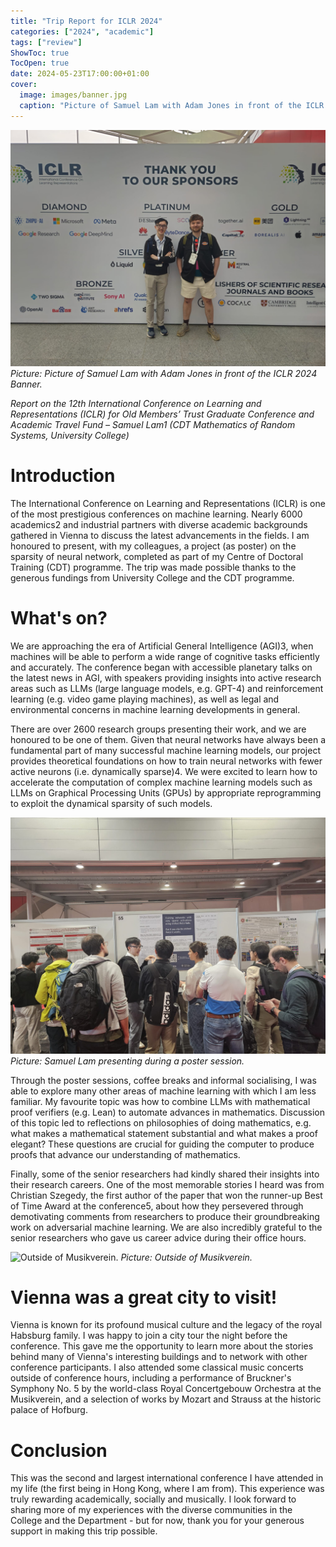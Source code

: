```yaml
---
title: "Trip Report for ICLR 2024"
categories: ["2024", "academic"]
tags: ["review"]
ShowToc: true
TocOpen: true
date: 2024-05-23T17:00:00+01:00
cover:
  image: images/banner.jpg
  caption: "Picture of Samuel Lam with Adam Jones in front of the ICLR 2024 Banner."
---
```


![Picture of Samuel Lam with Adam Jones in front of the ICLR 2024 Banner.](images/banner.jpg)
*Picture: Picture of Samuel Lam with Adam Jones in front of the ICLR 2024 Banner.*

*Report on the 12th International Conference on Learning and Representations (ICLR) for Old Members’ Trust Graduate Conference and Academic Travel Fund – Samuel Lam1 (CDT Mathematics of Random Systems, University College)*

# Introduction 

The International Conference on Learning and Representations (ICLR) is one of the most prestigious conferences on machine learning. Nearly 6000 academics2 and industrial partners with diverse academic backgrounds gathered in Vienna to discuss the latest advancements in the fields. I am honoured to present, with my colleagues, a project (as poster) on the sparsity of neural network, completed as part of my Centre of Doctoral Training (CDT) programme. The trip was made possible thanks to the generous fundings from University College and the CDT programme. 

# What's on? 

We are approaching the era of Artificial General Intelligence (AGI)3, when machines will be able to perform a wide range of cognitive tasks efficiently and accurately. The conference began with accessible planetary talks on the latest news in AGI, with speakers providing insights into active research areas such as LLMs (large language models, e.g. GPT-4) and reinforcement learning (e.g. video game playing machines), as well as legal and environmental concerns in machine learning developments in general.   

There are over 2600 research groups presenting their work, and we are honoured to be one of them. Given that neural networks have always been a fundamental part of many successful machine learning models, our project provides theoretical foundations on how to train neural networks with fewer active neurons (i.e. dynamically sparse)4. We were excited to learn how to accelerate the computation of complex machine learning models such as LLMs on Graphical Processing Units (GPUs) by appropriate reprogramming to exploit the dynamical sparsity of such models.

![Samuel Lam presenting during a poster session.](images/presentation.jpg)
*Picture: Samuel Lam presenting during a poster session.*

Through the poster sessions, coffee breaks and informal socialising, I was able to explore many other areas of machine learning with which I am less familiar. My favourite topic was how to combine LLMs with mathematical proof verifiers (e.g. Lean) to automate advances in mathematics. Discussion of this topic led to reflections on philosophies of doing mathematics, e.g. what makes a mathematical statement substantial and what makes a proof elegant? These questions are crucial for guiding the computer to produce proofs that advance our understanding of mathematics. 

Finally, some of the senior researchers had kindly shared their insights into their research careers. One of the most memorable stories I heard was from Christian Szegedy, the first author of the paper that won the runner-up Best of Time Award at the conference5, about how they persevered through demotivating comments from researchers to produce their groundbreaking work on adversarial machine learning. We are also incredibly grateful to the senior researchers who gave us career advice during their office hours. 

![Outside of Musikverein.](images/music_association.png)
*Picture: Outside of Musikverein.*

# Vienna was a great city to visit!

Vienna is known for its profound musical culture and the legacy of the royal Habsburg family. I was happy to join a city tour the night before the conference. This gave me the opportunity to learn more about the stories behind many of Vienna's interesting buildings and to network with other conference participants. I also attended some classical music concerts outside of conference hours, including a performance of Bruckner's Symphony No. 5 by the world-class Royal Concertgebouw Orchestra at the Musikverein, and a selection of works by Mozart and Strauss at the historic palace of Hofburg.

# Conclusion 

This was the second and largest international conference I have attended in my life (the first being in Hong Kong, where I am from). This experience was truly rewarding academically, socially and musically. I look forward to sharing more of my experiences with the diverse communities in the College and the Department - but for now, thank you for your generous support in making this trip possible.